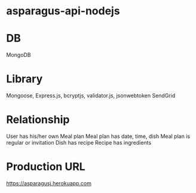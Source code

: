 # asparagus-api-nodejs

# DB
MongoDB

# Library
Mongoose, Express.js, bcryptjs, validator.js, jsonwebtoken
SendGrid

# Relationship
User has his/her own Meal plan
Meal plan has date, time, dish
Meal plan is regular or invitation
Dish has recipe
Recipe has ingredients

# Production URL
https://asparagusj.herokuapp.com